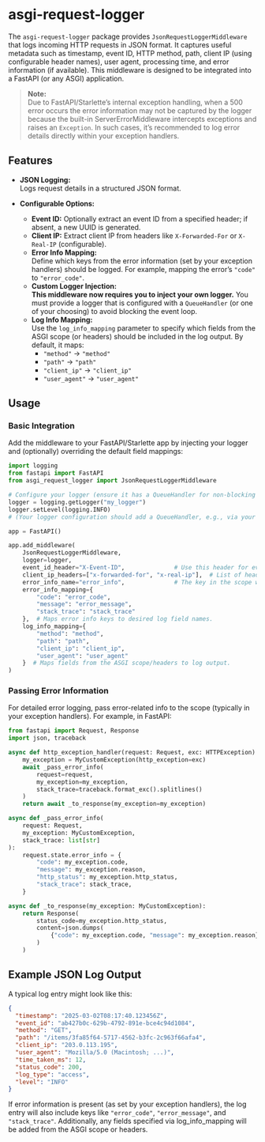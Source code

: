 # asgi-request-logger

The `asgi-request-logger` package provides `JsonRequestLoggerMiddleware` that logs incoming HTTP requests in JSON format. It captures useful metadata such as timestamp, event ID, HTTP method, path, client IP (using configurable header names), user agent, processing time, and error information (if available). This middleware is designed to be integrated into a FastAPI (or any ASGI) application.

> **Note:**  
> Due to FastAPI/Starlette’s internal exception handling, when a 500 error occurs the error information may not be captured by the logger because the built-in ServerErrorMiddleware intercepts exceptions and raises an `Exception`. In such cases, it’s recommended to log error details directly within your exception handlers.

## Features

- **JSON Logging:**  
  Logs request details in a structured JSON format.

- **Configurable Options:**
  - **Event ID:** Optionally extract an event ID from a specified header; if absent, a new UUID is generated.
  - **Client IP:** Extract client IP from headers like `X-Forwarded-For` or `X-Real-IP` (configurable).
  - **Error Info Mapping:**  
    Define which keys from the error information (set by your exception handlers) should be logged. For example, mapping the error’s `"code"` to `"error_code"`.
  - **Custom Logger Injection:**  
    **This middleware now requires you to inject your own logger.** You must provide a logger that is configured with a `QueueHandler` (or one of your choosing) to avoid blocking the event loop.
  - **Log Info Mapping:**  
    Use the `log_info_mapping` parameter to specify which fields from the ASGI scope (or headers) should be included in the log output. By default, it maps:
    - `"method"` → `"method"`
    - `"path"` → `"path"`
    - `"client_ip"` → `"client_ip"`
    - `"user_agent"` → `"user_agent"`

## Usage


### Basic Integration
Add the middleware to your FastAPI/Starlette app by injecting your logger and (optionally) overriding the default field mappings:

```python
import logging
from fastapi import FastAPI
from asgi_request_logger import JsonRequestLoggerMiddleware

# Configure your logger (ensure it has a QueueHandler for non-blocking logging)
logger = logging.getLogger("my_logger")
logger.setLevel(logging.INFO)
# (Your logger configuration should add a QueueHandler, e.g., via your own setup or using a helper)

app = FastAPI()

app.add_middleware(
    JsonRequestLoggerMiddleware,
    logger=logger,
    event_id_header="X-Event-ID",              # Use this header for event ID; if absent, a new UUID is generated.
    client_ip_headers=["x-forwarded-for", "x-real-ip"],  # List of headers to determine the client IP.
    error_info_name="error_info",              # The key in the scope where error information is stored.
    error_info_mapping={
        "code": "error_code",
        "message": "error_message",
        "stack_trace": "stack_trace"
    },  # Maps error info keys to desired log field names.
    log_info_mapping={
        "method": "method",
        "path": "path",
        "client_ip": "client_ip",
        "user_agent": "user_agent"
    }  # Maps fields from the ASGI scope/headers to log output.
)

```

### Passing Error Information
For detailed error logging, pass error-related info to the scope (typically in your exception handlers). For example, in FastAPI:

```python
from fastapi import Request, Response
import json, traceback

async def http_exception_handler(request: Request, exc: HTTPException):
    my_exception = MyCustomException(http_exception=exc)
    await _pass_error_info(
        request=request,
        my_exception=my_exception,
        stack_trace=traceback.format_exc().splitlines()
    )
    return await _to_response(my_exception=my_exception)

async def _pass_error_info(
    request: Request,
    my_exception: MyCustomException,
    stack_trace: list[str]
):
    request.state.error_info = {
        "code": my_exception.code,
        "message": my_exception.reason,
        "http_status": my_exception.http_status,
        "stack_trace": stack_trace,
    }

async def _to_response(my_exception: MyCustomException):
    return Response(
        status_code=my_exception.http_status,
        content=json.dumps(
            {"code": my_exception.code, "message": my_exception.reason}, ensure_ascii=False
        )
    )
```
## Example JSON Log Output
A typical log entry might look like this:

```json
{
  "timestamp": "2025-03-02T08:17:40.123456Z",
  "event_id": "ab427b0c-629b-4792-891e-bce4c94d1084",
  "method": "GET",
  "path": "/items/3fa85f64-5717-4562-b3fc-2c963f66afa4",
  "client_ip": "203.0.113.195",
  "user_agent": "Mozilla/5.0 (Macintosh; ...)",
  "time_taken_ms": 12,
  "status_code": 200,
  "log_type": "access",
  "level": "INFO"
}

```

If error information is present (as set by your exception handlers), the log entry will also include keys like `"error_code"`, `"error_message"`, and `"stack_trace"`. Additionally, any fields specified via log_info_mapping will be added from the ASGI scope or headers.